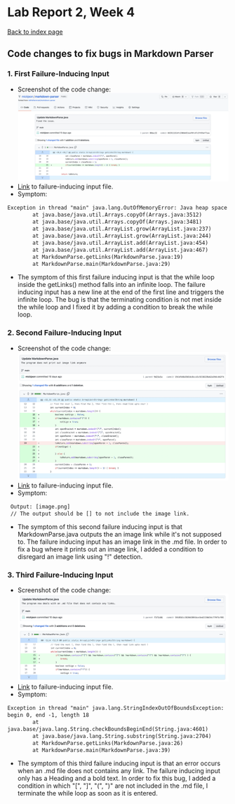 # Lab Report 2, Week 4
[Back to index page](https://mickjeon.github.io/cse15l-lab-reports/)

## Code changes to fix bugs in Markdown Parser

### 1. First Failure-Inducing Input
* Screenshot of the code change:
![Code Cahnge 1](error_1.png)
* [Link](https://github.com/mickjeon/markdown-parser/blob/main/my-file.md?plain=1) to failure-inducing input file.
* Symptom: 
```
Exception in thread "main" java.lang.OutOfMemoryError: Java heap space
        at java.base/java.util.Arrays.copyOf(Arrays.java:3512)
        at java.base/java.util.Arrays.copyOf(Arrays.java:3481)
        at java.base/java.util.ArrayList.grow(ArrayList.java:237)
        at java.base/java.util.ArrayList.grow(ArrayList.java:244)
        at java.base/java.util.ArrayList.add(ArrayList.java:454)
        at java.base/java.util.ArrayList.add(ArrayList.java:467)
        at MarkdownParse.getLinks(MarkdownParse.java:19)
        at MarkdownParse.main(MarkdownParse.java:29)
```
* The symptom of this first failure inducing input is that the while loop inside the getLinks() method falls into an infinite loop. The failure inducing input has a new line at the end of the first line and triggers the infinite loop. The bug is that the terminating condition is not met inside the while loop and I fixed it by adding a condition to break the while loop.

### 2. Second Failure-Inducing Input
* Screenshot of the code change:
![Code Change 2](error_2.png)
* [Link](https://github.com/mickjeon/markdown-parser/blob/main/image.md?plain=1) to failure-inducing input file.
* Symptom: 
```
 Output: [image.png]
 // The output should be [] to not include the image link.
```
* The symptom of this second failure inducing input is that MarkdownParse.java outputs the an image link while it's not supposed to. The failure inducing input has an image link in the .md file. In order to fix a bug where it prints out an image link, I added a condition to disregard an image link using "!" detection.

### 3. Third Failure-Inducing Input
* Screenshot of the code change:
![Code Change 3](error_3.png)
* [Link](https://github.com/mickjeon/markdown-parser/blob/main/far-away.md?plain=1) to failure-inducing input file.
* Symptom: 
```
Exception in thread "main" java.lang.StringIndexOutOfBoundsException: begin 0, end -1, length 18
        at java.base/java.lang.String.checkBoundsBeginEnd(String.java:4601)
        at java.base/java.lang.String.substring(String.java:2704)
        at MarkdownParse.getLinks(MarkdownParse.java:26)
        at MarkdownParse.main(MarkdownParse.java:39)
```
* The symptom of this third failure inducing input is that an error occurs when an .md file does not contains any link. The failure inducing input only has a Heading and a bold text. In order to fix this bug, I added a condition in which "[", "]", "(", ")" are not included in the .md file, I terminate the while loop as soon as it is entered.
